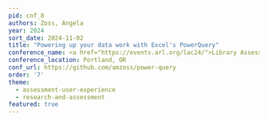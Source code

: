 ```yaml
---
pid: cnf_8
authors: Zoss, Angela
year: 2024
sort_date: 2024-11-02
title: "Powering up your data work with Excel's PowerQuery"
conference_name: <a href="https://events.arl.org/lac24/">Library Assessment Conference 2024</a>
conference_location: Portland, OR
conf_url: https://github.com/amzoss/power-query
order: '7'
theme: 
  - assessment-user-experience
  - research-and-assessment
featured: true
---
```

